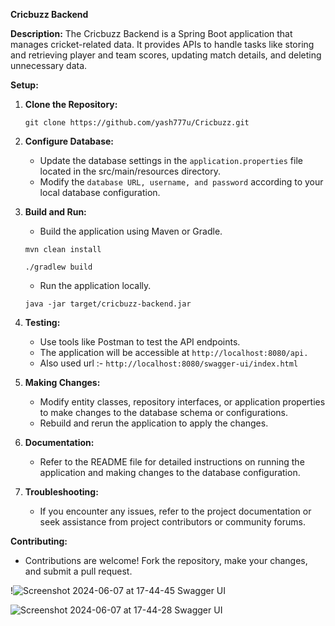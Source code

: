 **Cricbuzz Backend**

**Description:**
The Cricbuzz Backend is a Spring Boot application that manages cricket-related data. It provides APIs to handle tasks like storing and retrieving player and team scores, updating match details, and deleting unnecessary data.

**Setup:**

1. **Clone the Repository:**
   ```
   git clone https://github.com/yash777u/Cricbuzz.git
   ```

2. **Configure Database:**
   - Update the database settings in the ``` application.properties ``` file located in the src/main/resources directory.
   - Modify the ``` database URL, username, and password ``` according to your local database configuration.

3. **Build and Run:**
   - Build the application using Maven or Gradle.
   ```
   mvn clean install
   ```
   ```
   ./gradlew build
   ```
   - Run the application locally.
   ```
   java -jar target/cricbuzz-backend.jar
   ```

4. **Testing:**
   - Use tools like Postman to test the API endpoints.
   - The application will be accessible at ``` http://localhost:8080/api. ```
   - Also used url :- ``` http://localhost:8080/swagger-ui/index.html ```

5. **Making Changes:**
   - Modify entity classes, repository interfaces, or application properties to make changes to the database schema or configurations.
   - Rebuild and rerun the application to apply the changes.

6. **Documentation:**
   - Refer to the README file for detailed instructions on running the application and making changes to the database configuration.

7. **Troubleshooting:**
   - If you encounter any issues, refer to the project documentation or seek assistance from project contributors or community forums.

**Contributing:**
- Contributions are welcome! Fork the repository, make your changes, and submit a pull request.



!![Screenshot 2024-06-07 at 17-44-45 Swagger UI](https://github.com/yash777u/Cricbuzz/assets/95225950/8151b1e5-ecae-42de-80f0-f12af72ef29c)

![Screenshot 2024-06-07 at 17-44-28 Swagger UI](https://github.com/yash777u/Cricbuzz/assets/95225950/27f87e4e-e1d1-48eb-ac41-850bee7e3e6a)
